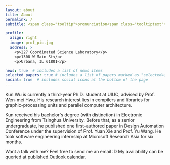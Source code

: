 ```yaml
---
layout: about
title: About
permalink: /
subtitle: <span class="tooltip">pronunciation<span class="tooltiptext">Chinese: 吴昆<br />English approximation: KUUN WOO<br />This pop-up is inspired by Wenhao Qi's personal website.</span></span>

profile:
  align: right
  image: prof_pic.jpg
  address: >
    <p>227 Coordinated Science Laboratory</p>
    <p>1308 W Main St</p>
    <p>Urbana, IL 61801</p>

news: true  # includes a list of news items
selected_papers: true # includes a list of papers marked as "selected={true}"
social: true  # includes social icons at the bottom of the page
---
```



Kun Wu is currently a third-year Ph.D. student at UIUC, advised by Prof. Wen-mei Hwu. His research interest lies in compilers and libraries for graphic-processing units and parallel computer architecture.

Kun received his bachelor's degree (with distinction) in Electronic Engineering from Tsinghua University. Before that, as a senior undergraduate, he published one first-authored paper in Design Automation Conference under the supervision of Prof. Yuan Xie and Prof. Yu Wang. He took software engineering internship at Microsoft Research Asia for six months.

Want a talk with me? Feel free to send me an email :D My availability can be queried at [published Outlook calendar](https://outlook.office365.com/calendar/published/92e7b86fb04446e6845888477b264fa8@illinois.edu/30a2e22ab4254515a138626eb10c5cca1829245686022576514/calendar.html).